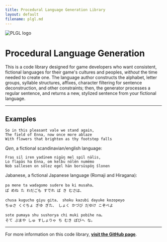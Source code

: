 ```yaml
---
title: Procedural Language Generation Library
layout: default
filename: plgl.md
---
```



![PLGL logo](https://raw.githubusercontent.com/Highverve/PLGL/master/icon.png)

# Procedural Language Generation

This is a code library designed for game developers who want consistent, fictional languages for their game's cultures and peoples, *without* the time needed to create one. The language author constructs the alphabet, letter groups, syllable structures, affixes, character filtering for sentence deconstruction, and other constraints; then, the generator processes a regular sentence, and returns a new, stylized sentence from your fictional language.

---

## Examples

```
So in this pleasant vale we stand again,
The field of Enna, now once more ablaze
With flowers that brighten as thy footstep falls
```

*Qen*, a fictional scandinavian/english language:
```
Fras sil iren yadïnem nigüŋ mel spil nälis,
Lo flapäs ha Enna, om kelbu nölën numëmo
Nob sallesen on sölez egel hän borsüspöŋ ŝlonen
```

Jabanese, a fictional Japanese language (Romaji and Hiragana):
```
pa mene ta wadagomo sudere ba ki musaha、
ぱ めね た わだごも すでれ ば き むさは、

chusa kugucho giyu gita、 shoku kazubi dayuke kozopeyo
ちゅさ くぐちょ ぎゆ ぎた、 しょく かづび だゆけ こぞぺよ

sote pumaya shu sushorya chi muki pobihe na。
そて ぷまや しゅ すしょりゃ ち むき ぽびへ な。
```

---

For more information on this code library, **[visit the GitHub page](https://github.com/Highverve/PLGL)**.
